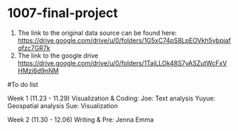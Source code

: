 # 1007-final-project
1. The link to the original data source can be found here:
https://drive.google.com/drive/u/0/folders/1G5xC74pS8LpEOVkh5ybpiafqfzc7GR7k
2. The link to the google drive
https://drive.google.com/drive/u/0/folders/1TajLLOk48S7yASZutWcFxVHMzi6d9nNM

#To do list

Week 1 (11.23 - 11.29)
Visualization & Coding:
Joe: Text analysis
Yuyue: Geospatial analysis 
Sue: Visualization


Week 2 (11.30 - 12.06)
Writing & Pre:
Jenna
Emma

